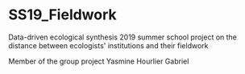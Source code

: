 # SS19_Fieldwork
Data-driven ecological synthesis 2019 summer school project on the distance between ecologists' institutions and their fieldwork

Member of the group project
Yasmine Hourlier
Gabriel
